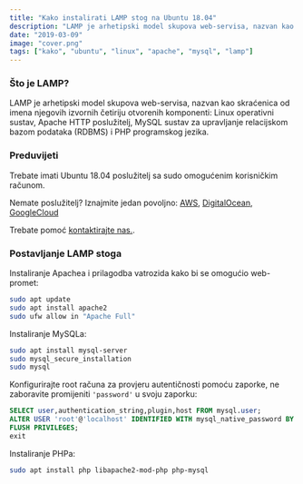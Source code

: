 ```yaml
---
title: "Kako instalirati LAMP stog na Ubuntu 18.04"
description: "LAMP je arhetipski model skupova web-servisa, nazvan kao skraćenica od imena njegovih izvornih četiriju otvorenih komponenti: Linux operativni sustav, Apache HTTP poslužitelj, MySQL sustav za upravljanje relacijskom bazom podataka (RDBMS) i PHP programskog jezika."
date: "2019-03-09"
image: "cover.png"
tags: ["kako", "ubuntu", "linux", "apache", "mysql", "lamp"]
---
```


### Što je LAMP?

LAMP je arhetipski model skupova web-servisa, nazvan kao skraćenica od imena njegovih izvornih četiriju otvorenih komponenti: Linux operativni sustav, Apache HTTP poslužitelj, MySQL sustav za upravljanje relacijskom bazom podataka (RDBMS) i PHP programskog jezika.

### Preduvijeti

Trebate imati Ubuntu 18.04 poslužitelj sa sudo omogućenim korisničkim računom.

Nemate poslužitelj? Iznajmite jedan povoljno: [AWS](https://aws.amazon.com/), [DigitalOcean](https://m.do.co/c/f3e244ff3126), [GoogleCloud](https://cloud.google.com/)

Trebate pomoć [kontaktirajte nas.](/kontakt/).

### Postavljanje LAMP stoga

Instaliranje Apachea i prilagodba vatrozida kako bi se omogućio web-promet:

```bash
sudo apt update
sudo apt install apache2
sudo ufw allow in "Apache Full"
```

Instaliranje MySQLa:

```bash
sudo apt install mysql-server
sudo mysql_secure_installation
sudo mysql
```

Konfigurirajte root računa za provjeru autentičnosti pomoću zaporke, ne zaboravite promijeniti `'password'` u svoju zaporku:

```sql
SELECT user,authentication_string,plugin,host FROM mysql.user;
ALTER USER 'root'@'localhost' IDENTIFIED WITH mysql_native_password BY 'password';
FLUSH PRIVILEGES;
exit
```

Instaliranje PHPa:

```bash
sudo apt install php libapache2-mod-php php-mysql
```
